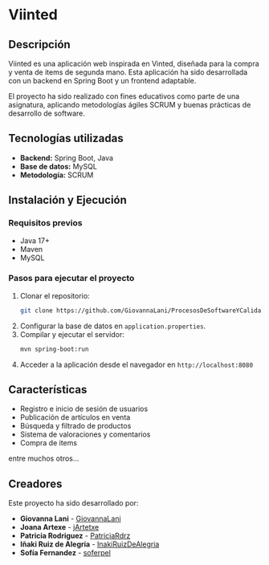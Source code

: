 # Viinted

## Descripción
Viinted es una aplicación web inspirada en Vinted, diseñada para la compra y venta de items de segunda mano. Esta aplicación ha sido desarrollada con un backend en Spring Boot y un frontend adaptable.

El proyecto ha sido realizado con fines educativos como parte de una asignatura, aplicando metodologías ágiles SCRUM y buenas prácticas de desarrollo de software.

## Tecnologías utilizadas
- **Backend:** Spring Boot, Java
- **Base de datos:** MySQL
- **Metodología:** SCRUM

## Instalación y Ejecución
### Requisitos previos
- Java 17+
- Maven
- MySQL

### Pasos para ejecutar el proyecto
1. Clonar el repositorio:
   ```sh
   git clone https://github.com/GiovannaLani/ProcesosDeSoftwareYCalidad.git
   ```
2. Configurar la base de datos en `application.properties`.
3. Compilar y ejecutar el servidor:
   ```sh
   mvn spring-boot:run
   ```
4. Acceder a la aplicación desde el navegador en `http://localhost:8080`

## Características
- Registro e inicio de sesión de usuarios
- Publicación de artículos en venta
- Búsqueda y filtrado de productos
- Sistema de valoraciones y comentarios
- Compra de items

 entre muchos otros...
  
## Creadores
Este proyecto ha sido desarrollado por:
- **Giovanna Lani** - [GiovannaLani](https://github.com/GiovannaLani)
- **Joana Artexe** - [jArtetxe](https://github.com/jArtetxe)
- **Patricia Rodriguez** - [PatriciaRdrz](https://github.com/PatriciaRdrz)
- **Iñaki Ruiz de Alegría** - [InakiRuizDeAlegria](https://github.com/InakiRuizDeAlegria)
- **Sofía Fernandez** - [soferpel](https://github.com/soferpel)


